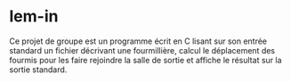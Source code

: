 # lem-in

Ce projet de groupe est un programme écrit en C lisant sur son entrée standard un fichier décrivant une fourmillière,
calcul le déplacement des fourmis pour les faire rejoindre la salle de sortie et affiche le résultat sur la sortie standard.
